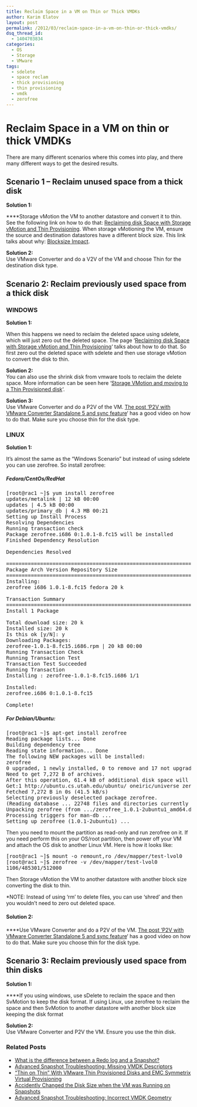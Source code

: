 ```yaml
---
title: Reclaim Space in a VM on Thin or Thick VMDKs
author: Karim Elatov
layout: post
permalink: /2012/03/reclaim-space-in-a-vm-on-thin-or-thick-vmdks/
dsq_thread_id:
  - 1404703834
categories:
  - OS
  - Storage
  - VMware
tags:
  - sdelete
  - space reclam
  - thick provisioning
  - thin provisioning
  - vmdk
  - zerofree
---
```

# Reclaim Space in a VM on thin or thick VMDKs

There are many different scenarios where this comes into play, and there many different ways to get the desired results.

## Scenario 1 &#8211; Reclaim unused space from a thick disk

**Solution 1:**

****Storage vMotion the VM to another datastore and convert it to thin. See the following link on how to do that: <a href="http://www.thelowercasew.com/reclaiming-disk-space-with-storage-vmotion-and-thin-provisioning" onclick="javascript:_gaq.push(['_trackEvent','outbound-article','http://www.thelowercasew.com/reclaiming-disk-space-with-storage-vmotion-and-thin-provisioning']);">Reclaiming disk Space with Storage vMotion and Thin Provisioning</a>. When storage vMotioning the VM, ensure the source and destination datastores have a different block size. This link talks about why: <a href="http://www.yellow-bricks.com/2011/02/18/blocksize-impact/" onclick="javascript:_gaq.push(['_trackEvent','outbound-article','http://www.yellow-bricks.com/2011/02/18/blocksize-impact/']);">Blocksize Impact</a>.

**Solution 2:**  
Use VMware Converter and do a V2V of the VM and choose Thin for the destination disk type.

## Scenario 2: Reclaim previously used space from a thick disk

### WINDOWS

**Solution 1:**

When this happens we need to reclaim the deleted space using sdelete, which will just zero out the deleted space. The page &#8216;<a href="http://www.thelowercasew.com/reclaiming-disk-space-with-storage-vmotion-and-thin-provisioning" onclick="javascript:_gaq.push(['_trackEvent','outbound-article','http://www.thelowercasew.com/reclaiming-disk-space-with-storage-vmotion-and-thin-provisioning']);">Reclaiming disk Space with Storage vMotion and Thin Provisioning</a>&#8216; talks about how to do that. So first zero out the deleted space with sdelete and then use storage vMotion to convert the disk to thin.

**Solution 2:**  
You can also use the shrink disk from vmware tools to reclaim the delete space. More information can be seen here &#8216;<a href="http://www.yellow-bricks.com/2009/07/31/storage-vmotion-and-moving-to-a-thin-provisioned-disk/" onclick="javascript:_gaq.push(['_trackEvent','outbound-article','http://www.yellow-bricks.com/2009/07/31/storage-vmotion-and-moving-to-a-thin-provisioned-disk/']);">Storage VMotion and moving to a Thin Provisioned disk</a>&#8216;.

**Solution 3:**  
Use VMware Converter and do a P2V of the VM. <a href="http://www.vi-tips.com/2011/11/p2v-with-vmware-converter-standalone-5.html" onclick="javascript:_gaq.push(['_trackEvent','outbound-article','http://www.vi-tips.com/2011/11/p2v-with-vmware-converter-standalone-5.html']);">The post &#8216;P2V with VMware Converter Standalone 5 and sync feature</a>&#8216; has a good video on how to do that. Make sure you choose thin for the disk type.

### LINUX

**Solution 1:**

It&#8217;s almost the same as the &#8220;Windows Scenario&#8221; but instead of using sdelete you can use zerofree. So install zerofree:

##### Fedora/CentOs/RedHat

<pre>[root@rac1 ~]$ yum install zerofree
updates/metalink | 12 kB 00:00
updates | 4.5 kB 00:00
updates/primary_db | 4.3 MB 00:21
Setting up Install Process
Resolving Dependencies
Running transaction check
Package zerofree.i686 0:1.0.1-8.fc15 will be installed
Finished Dependency Resolution

Dependencies Resolved

================================================================================
Package Arch Version Repository Size
================================================================================
Installing:
zerofree i686 1.0.1-8.fc15 fedora 20 k

Transaction Summary
================================================================================
Install 1 Package

Total download size: 20 k
Installed size: 20 k
Is this ok [y/N]: y
Downloading Packages:
zerofree-1.0.1-8.fc15.i686.rpm | 20 kB 00:00
Running Transaction Check
Running Transaction Test
Transaction Test Succeeded
Running Transaction
Installing : zerofree-1.0.1-8.fc15.i686 1/1

Installed:
zerofree.i686 0:1.0.1-8.fc15

Complete!</pre>

##### For Debian/Ubuntu:

<pre>[root@rac1 ~]$ apt-get install zerofree
Reading package lists... Done
Building dependency tree
Reading state information... Done
The following NEW packages will be installed:
zerofree
0 upgraded, 1 newly installed, 0 to remove and 17 not upgraded.
Need to get 7,272 B of archives.
After this operation, 61.4 kB of additional disk space will be used.
Get:1 http://ubuntu.cs.utah.edu/ubuntu/ oneiric/universe zerofree amd64 1.0.1-2ubuntu1 [7,272 B]
Fetched 7,272 B in 0s (41.5 kB/s)
Selecting previously deselected package zerofree.
(Reading database ... 22748 files and directories currently installed.)
Unpacking zerofree (from .../zerofree_1.0.1-2ubuntu1_amd64.deb) ...
Processing triggers for man-db ...
Setting up zerofree (1.0.1-2ubuntu1) ...</pre>

Then you need to mount the partition as read-only and run zerofree on it. If you need perform this on your OS/root partition, then power off your VM and attach the OS disk to another Linux VM. Here is how it looks like:

<pre>[root@rac1 ~]$ mount -o remount,ro /dev/mapper/test-lvol0
[root@rac1 ~]$ zerofree -v /dev/mapper/test-lvol0
1106/485301/512000</pre>

Then Storage vMotion the VM to another datastore with another block size converting the disk to thin.

*NOTE: Instead of using &#8216;rm&#8217; to delete files, you can use &#8216;shred&#8217; and then you wouldn&#8217;t need to zero out deleted space.

#### **Solution 2:**

****Use VMware Converter and do a P2V of the VM. <a href="http://www.vi-tips.com/2011/11/p2v-with-vmware-converter-standalone-5.html" onclick="javascript:_gaq.push(['_trackEvent','outbound-article','http://www.vi-tips.com/2011/11/p2v-with-vmware-converter-standalone-5.html']);">The post &#8216;P2V with VMware Converter Standalone 5 and sync feature</a>&#8216; has a good video on how to do that. Make sure you choose thin for the disk type.

## Scenario 3: Reclaim previously used space from thin disks

**Solution 1:**

****If you using windows, use sDelete to reclaim the space and then SvMotion to keep the disk format. If using Linux, use zerofree to reclaim the space and then SvMotion to another datastore with another block size keeping the disk format

**Solution 2:**  
Use VMware Converter and P2V the VM. Ensure you use the thin disk.

<div class="SPOSTARBUST-Related-Posts">
  <H3>
    Related Posts
  </H3>
  
  <ul class="entry-meta">
    <li class="SPOSTARBUST-Related-Post">
      <a title="What is the difference between a Redo log and a Snapshot?" href="http://virtuallyhyper.com/2012/09/what-is-the-difference-between-a-redo-log-and-a-snapshot/" onclick="javascript:_gaq.push(['_trackEvent','outbound-article','http://virtuallyhyper.com/2012/09/what-is-the-difference-between-a-redo-log-and-a-snapshot/']);" rel="bookmark">What is the difference between a Redo log and a Snapshot?</a>
    </li>
    <li class="SPOSTARBUST-Related-Post">
      <a title="Advanced Snapshot Troubleshooting: Missing VMDK Descriptors" href="http://virtuallyhyper.com/2012/04/advanced-snapshot-troubleshooting-missing-vmdk-descriptors/" onclick="javascript:_gaq.push(['_trackEvent','outbound-article','http://virtuallyhyper.com/2012/04/advanced-snapshot-troubleshooting-missing-vmdk-descriptors/']);" rel="bookmark">Advanced Snapshot Troubleshooting: Missing VMDK Descriptors</a>
    </li>
    <li class="SPOSTARBUST-Related-Post">
      <a title="&#8220;Thin on Thin&#8221; With VMware Thin Provisioned Disks and EMC Symmetrix Virtual Provisioning" href="http://virtuallyhyper.com/2012/04/thin-on-thin-with-vmware-thin-provisioned-disks-and-emc-symmetrix-virtual-provisioning/" onclick="javascript:_gaq.push(['_trackEvent','outbound-article','http://virtuallyhyper.com/2012/04/thin-on-thin-with-vmware-thin-provisioned-disks-and-emc-symmetrix-virtual-provisioning/']);" rel="bookmark">&#8220;Thin on Thin&#8221; With VMware Thin Provisioned Disks and EMC Symmetrix Virtual Provisioning</a>
    </li>
    <li class="SPOSTARBUST-Related-Post">
      <a title="Accidently Changed the Disk Size when the VM was Running on Snapshots" href="http://virtuallyhyper.com/2012/04/accidently-changed-the-disk-size-when-the-vm-was-running-on-snapshots/" onclick="javascript:_gaq.push(['_trackEvent','outbound-article','http://virtuallyhyper.com/2012/04/accidently-changed-the-disk-size-when-the-vm-was-running-on-snapshots/']);" rel="bookmark">Accidently Changed the Disk Size when the VM was Running on Snapshots</a>
    </li>
    <li class="SPOSTARBUST-Related-Post">
      <a title="Advanced Snapshot Troubleshooting: Incorrect VMDK Geometry" href="http://virtuallyhyper.com/2012/04/advanced-snapshot-troubleshooting-incorrect-vmdk-geometry/" onclick="javascript:_gaq.push(['_trackEvent','outbound-article','http://virtuallyhyper.com/2012/04/advanced-snapshot-troubleshooting-incorrect-vmdk-geometry/']);" rel="bookmark">Advanced Snapshot Troubleshooting: Incorrect VMDK Geometry</a>
    </li>
  </ul>
</div>

<p class="wp-flattr-button">
  <a class="FlattrButton" style="display:none;" href="http://virtuallyhyper.com/2012/03/reclaim-space-in-a-vm-on-thin-or-thick-vmdks/" title=" Reclaim Space in a VM on Thin or Thick VMDKs" rev="flattr;uid:virtuallyhyper;language:en_GB;category:text;tags:sdelete,space reclam,thick provisioning,thin provisioning,vmdk,zerofree,blog;button:compact;">In VMware Snapshot Troubleshooting we discussed basic snapshot operations. In the &#8220;Invalid parentCID/CID Chain&#8221; article, we discussed how to identify invalid snapshot chains. In this article we will discuss disk...</a>
</p>